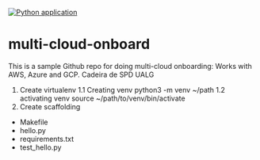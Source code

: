[![Python application](https://github.com/DFaustino6/SPD-LAB3-F1/actions/workflows/main.yml/badge.svg)](https://github.com/DFaustino6/SPD-LAB3-F1/actions/workflows/main.yml)
# multi-cloud-onboard
This is a sample Github repo for doing multi-cloud onboarding: Works with AWS, Azure and GCP. Cadeira de SPD UALG

1. Create virtualenv
    1.1 Creating venv
        python3 -m venv ~/path
    1.2 activating venv
        source ~/path/to/venv/bin/activate
2. Create scaffolding

* Makefile
* hello.py
* requirements.txt
* test_hello.py

